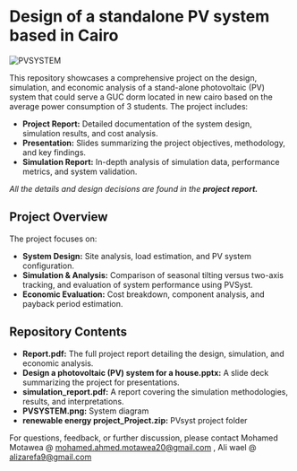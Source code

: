 # Design of a standalone PV system based in Cairo
![PVSYSTEM](https://github.com/user-attachments/assets/323cde58-6b64-4750-814b-9e57bea028e4)

This repository showcases a comprehensive project on the design, simulation, and economic analysis of a stand-alone photovoltaic (PV) system that could serve a GUC dorm located in new cairo based on the average power consumption of 3 students. The project includes:

- **Project Report:** Detailed documentation of the system design, simulation results, and cost analysis.
- **Presentation:** Slides summarizing the project objectives, methodology, and key findings.
- **Simulation Report:** In-depth analysis of simulation data, performance metrics, and system validation. 
  
*All the details and design decisions are found in the **project report.***
## Project Overview

The project focuses on:
- **System Design:** Site analysis, load estimation, and PV system configuration.
- **Simulation & Analysis:** Comparison of seasonal tilting versus two-axis tracking, and evaluation of system performance using PVSyst.
- **Economic Evaluation:** Cost breakdown, component analysis, and payback period estimation.

## Repository Contents

- **Report.pdf:** The full project report detailing the design, simulation, and economic analysis.
- **Design a photovoltaic (PV) system for a house.pptx:** A slide deck summarizing the project for presentations.
- **simulation_report.pdf:** A report covering the simulation methodologies, results, and interpretations.
- **PVSYSTEM.png:** System diagram
- **renewable energy project_Project.zip:** PVsyst project folder

For questions, feedback, or further discussion, please contact Mohamed Motawea  @ mohamed.ahmed.motawea20@gmail.com , Ali wael @ alizarefa9@gmail.com
